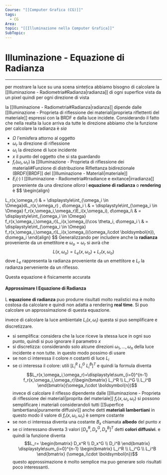 ```yaml
---
Course: "[[Computer Grafica (CG)]]"
tags:
  - CG
Area: 
topic: "[[Illuminazione nella Computer Grafica]]"
SubTopic:
---
```


# Illuminazione - Equazione di Radianza
---
per mostrare la luce su una scena sintetica abbiamo bisogno di calcolare la [[Illuminazione - Radiometria#Radianza|radianza]] di ogni superfice vista da un pixel quindi per ogni direzione di vista

la [[Illuminazione - Radiometria#Radianza|radianza]] dipende dalle [[Illuminazione - Proprieta di riflessione dei materiali|proprieta riflettenti del materiale]] espressi con la BRDF e dalla luce incidete. Considerando il fatto che nella realta la luce arriva da tutte le direzione abbiamo che la funzione per calcolare la radianza è
_sia_
- $\Omega$ l'emisfera attorno al oggetto
- $\omega_r$ la direzione  di riflessione 
- $\omega_i$ la direzione di luce incidente
- $x$ il punto del oggetto che si sta guardando
- $f_r(\omega_i,\omega_r)$ la [[Illuminazione - Proprieta di riflessione dei materiali#Funzione di distribuzione Riflettanza bidirezionale (BRDF)|BRDF]] del [[Illuminazione - Materiali|materiale]]
- $E_i(\cdot)$ l [[Illuminazione - Radiometria#Irradiance e exitance|irradianza]] proveniente da una direzione 
_allora_ l __equazione di radianza__ o __rendering__ è $$ \begin{align}

L_r(x,\omega_r) & =  \displaystyle\int_{\omega_i \in  \Omega}dL_r(x,\omega_r) \, d\omega_i \\
 & =   \displaystyle\int_{\omega_i \in  \Omega}  f_r(x,\omega_i,\omega_r)E_i(x,\omega_i)\, d\omega_i\\
 & =  \displaystyle\int_{\omega_i \in  \Omega}  f_r(x,\omega_i,\omega_r)L_i(x,\omega_i)\cos \theta_i\, d\omega_i   \\
& =  \displaystyle\int_{\omega_i \in  \Omega}  f_r(x,\omega_i,\omega_r)L_i(x,\omega_i)(\omega_i\cdot \boldsymbol{n})\, d\omega_i 
\end{align}
$$
Generalizzando per includere anche la __radianza__ proveniente da un emettitore e $\omega_o=\omega_r$ si avrà che $$L(x,\omega_o) =L_e(x,\omega_o)+L_r(x,\omega_o)$$
dove $L_e$ rappresenta la radianza proveniente da un emettitore e $L_r$ la radianza perveniente da un riflesso.

Questa equazione è fisicamente accurata


#### Approssimare l Equazione di Radianza
L __equazione di radianza__ puo produrre risultati molto realistici ma è molto costosa da calcolare e quindi non adatta a rendering __real time__.
Si puo calcolare un approssimazione di questa equazione.

invece di calcolare la luce ambientale $L_i(x,\omega_i)$ questa si puo semplificare e discretizzare.
- si semplifica:  considera che la luce riceve la stessa luce in ogni suo punto, quindi si puo ignorare il parametro $x$
- si discretizza: considerando solo alcune direzioni $\omega_1,\dots ,\omega _n$ della luce incidente e non tutte.
in questo modo possimo di usare
- se non ci interessa il colore $n$ costanti di luce $L_i$
- se ci interessa il colore: utili $[L_i^R \ L_i^G \ L_i^B]^T$ e quindi la formula diventa $$L_r(x,\omega_i,\omega_r)=\displaystyle\sum_{i=0}^{n-1}  f_r(x,\omega_i,\omega_r)\begin{bmatrix}
L_i^R \\ L_i^G \\ L_i^B
\end{bmatrix}(\omega_i\cdot \boldsymbol{n})$$
invece di calcolare il riflesso dipendente dalle [[Illuminazione - Proprieta di riflessione dei materiali|proprita del materiale]] $f_r(x,\omega_i,\omega_r)$ si possono semplificare i materiali considerandoli tutti [[Superfice lambertiana|puramente diffusivi]] anche detti __materiali lambertiani__ in questo modo il valore di $f_r(x,\omega_i,\omega_r)$ è sempre costante 
- se non ci interessa diventa una costante $B_x$ chiamata __albedo__ del punto $x$  
- se ci interessano diventa  3 valori $[D_x^R,D_x^G,D_x^B]^T$ detti __colori diffusivi__.
e quindi la funzione diventa $$L_r=
\begin{bmatrix}
D_x^R \\ D_x^G \\ D_i^B
\end{bmatrix}
\displaystyle\sum_{i=0}^{n-1}  
\begin{bmatrix}
L_i^R \\ L_i^G \\ L_i^B
\end{bmatrix}
(\omega_i\cdot \boldsymbol{n})$$
questo approssimazione è molto semplice ma puo generare solo risultati poco interessanti.

